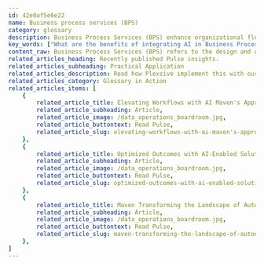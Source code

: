 ```yaml
---
id: 42e0af5e6e22
name: Business process services (BPS)
category: glossary
description: Business Process Services (BPS) enhance organizational flexibility and efficiency by redesigning workflows, integrating intelligent automation, and facilitating outsourcing, enabling strategic resource allocation and improved competitiveness.
key_words: ["What are the benefits of integrating AI in Business Process Services?", "How does Business Process Outsourcing differ from Business Process Services?", "What role does Intelligent Process Automation play in business efficiency?", "Can Business Process Services improve time to market for new products?", "How do cloud services enhance Business Process Services?", "In what ways can Business Process Services contribute to a circular economy?", "How does process discovery and transformation benefit enterprises?", "What factors should be considered when selecting a Business Process Services provider?", "How can businesses leverage BPS for better customer and employee experiences?", "What is the importance of specialised skills in the context of Business Process Services?"]
content_raw: Business Process Services (BPS) refers to the design and ongoing management of an organisation's workflow or processes. This diverse space includes activities such as process discovery and transformation, intelligent process automation, and even business process outsourcing. A powerful tool amidst market uncertainties, Business Process Services allow enterprises to leverage enhanced flexibility, resilience, and cost efficiencies. In turn, this empowers businesses to free up resources for strategic investments, potentially providing them with an edge over their competitors in turbulent times. The benefits of BPS are manifold, ranging from improved flexibility and scalability to direct access to specialised skills in new areas. This might render itself in increased revenue per transaction through AI integration and improved customer and employee experiences. With a focus on cost reduction and productivity enhancement through technology, data, and process redesign, BPS can significantly decrease time to market for new services. Furthermore, access to proficient experts and modern operational principles, coupled with connections to a specific vendor ecosystem, can ensure progress towards a circular economy and innovation. In terms of automation, businesses often refer to the combination of automation, process redesign and AI as Intelligent Process Automation (IPA). IPA offers an end-to-end view of organisations' processes across siloes, effectively linking data, insights, and people to improve business outcomes. While BPS and Business Process Outsourcing (BPO) often seem interchangeable, BPS actually encompasses BPO. The latter however exclusively refers to the transfer of staff to a vendor, while BPS includes process optimisation, managed services, and advisory services that don't require such transfers. Notably, companies are increasingly outsourcing both crucial and non-crucial business processes such as finance and accounting, HR, and supply chain, among others. Selecting a service provider requires assessment and understanding of a client's current process needs and performance, with a focus on a potential partner's ability to offer modern, industry-specific knowledge and digital assets. Finally, cloud services streamline business processes significantly. By providing a platform for heightened flexibility, scalability, and automation, cloud technologies allow companies to streamline operations, increase efficiency, and adapt more effectively to changing market dynamics. In this way, BPS facilitates improved efficiency, bolstering business performance and scalability.
related_articles_heading: Recently published Pulse insights.
related_articles_subheading: Practical Application
related_articles_description: Read how Plexsive implement this with our clients.
related_articles_category: Glossary in Action
related_articles_items: [
	{
		related_article_title: Elevating Workflows with AI Maven's Approach,
		related_article_subheading: Article,
		related_article_image: /data_operations_boardroom.jpg,
		related_article_buttontext: Read Pulse,
		related_article_slug: elevating-workflows-with-ai-maven's-approach
	},
	{
		related_article_title: Optimized Outcomes with AI-Enabled Solutions,
		related_article_subheading: Article,
		related_article_image: /data_operations_boardroom.jpg,
		related_article_buttontext: Read Pulse,
		related_article_slug: optimized-outcomes-with-ai-enabled-solutions
	},
	{
		related_article_title: Maven Transforming the Landscape of Autonomous Vehicles,
		related_article_subheading: Article,
		related_article_image: /data_operations_boardroom.jpg,
		related_article_buttontext: Read Pulse,
		related_article_slug: maven-transforming-the-landscape-of-autonomous-vehicles
	},
]
---
```

